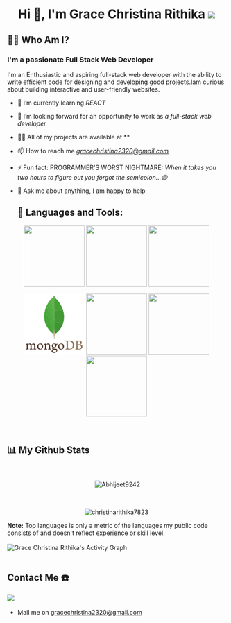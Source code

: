 <!-- ### Hi there 👋 -->

<!--
**christinarithika7823/christinarithika7823** is a ✨ _special_ ✨ repository because its `README.md` (this file) appears on your GitHub profile.

Here are some ideas to get you started:

- 🔭 I’m currently working on ...
- 🌱 I’m currently learning ...
- 👯 I’m looking to collaborate on ...
- 🤔 I’m looking for help with ...
- 💬 Ask me about ...
- 📫 How to reach me: ...
- 😄 Pronouns: ...
- ⚡ Fun fact: ...
-->



<h1 align="center">Hi 👋, I'm Grace Christina Rithika  <img src="https://media4.giphy.com/media/LYBHgc2yiO07G3dkkQ/giphy.gif?cid=ecf05e47614e5dwpox0f8mnt0gdfk576uq9zwnu26fasss7l&rid=giphy.gif&ct=g" width="50px"</h1>

##  🙋‍♂️ Who Am I?
<h3 >I'm a passionate Full Stack Web Developer </h3>
<p>I'm an Enthusiastic and aspiring full-stack web developer with the ability to write efficient code for designing and developing good projects.Iam curious about building interactive and user-friendly websites.</p>

 - 🌱 I’m currently learning *REACT*
- 👯 I’m looking forward for an opportunity to work as *a full-stack web developer*
 - 👨‍💻 All of my projects are available at **
 - 📫 How to reach me *gracechristina2320@gmail.com*
 - ⚡ Fun fact: PROGRAMMER'S WORST NIGHTMARE: *When it takes you two hours to figure out you forgot the semicolon...😄*
- 💬 Ask me about anything, I am happy to help

  ## 🚀 Languages and Tools:

<p align="center"> 
<img src="https://cdn.jsdelivr.net/gh/devicons/devicon/icons/html5/html5-original.svg" height="140px" width="140px"/>        
    <img src="https://cdn.jsdelivr.net/gh/devicons/devicon/icons/css3/css3-original.svg" height="140px" width="140px"/>
   <img src="https://cdn.jsdelivr.net/gh/devicons/devicon/icons/javascript/javascript-original.svg" height="140px" width="140px"/>
  </p>
  <p align="center">
         <img src="https://raw.githubusercontent.com/devicons/devicon/master/icons/mongodb/mongodb-original-wordmark.svg" alt="mongodb" height="140px" width="140px"/>
    <img src="https://cdn.jsdelivr.net/gh/devicons/devicon/icons/express/express-original.svg" height="140px" width="140px"/>     
     <img src="https://cdn.jsdelivr.net/gh/devicons/devicon/icons/react/react-original-wordmark.svg" height="140px" width="140px"/>
       <img src="https://cdn.jsdelivr.net/gh/devicons/devicon/icons/nodejs/nodejs-original-wordmark.svg" height="140px" width="140px"/>
</p>
<!--      <img src="https://raw.githubusercontent.com/devicons/devicon/master/icons/express/express-original-wordmark.svg" alt="express" width="40" height="40"/>  -->
<!--   <img src="https://www.vectorlogo.zone/logos/getpostman/getpostman-icon.svg" alt="postman" width="45" height="45"/>  -->
<!--    <img src="https://img.icons8.com/color/48/000000/git.png" height="140px" width="140px"/>  -->
  

<!--  <p align="center" > -->
<!--   <img  src="https://img.shields.io/badge/-React-61DBFB?style=for-the-badge&labelColor=black&logo=react&logoColor=61DBFB""https://img.shields.io/badge/-Javascript-F0DB4F?style=for-the-badge&labelColor=black&logo=javascript&logoColor=F0DB4F"> -->
<!--    <img src="https://cdn.jsdelivr.net/gh/devicons/devicon/icons/html5/html5-original-wordmark.svg" height="150px" width="150px"/> -->
<!--   <div display="flex">
  <div align="center">
   <h3 >HTML</h3>
   <img src="https://cdn.jsdelivr.net/gh/devicons/devicon/icons/html5/html5-original.svg" height="140px" width="140px"/>      
  </div>
  <div align="center">
   <h3 >HTML</h3>
   <img src="https://cdn.jsdelivr.net/gh/devicons/devicon/icons/html5/html5-original.svg" height="140px" width="140px"/>      
  </div>
  </div> -->
  
  

<!-- [![React Badge](https://img.shields.io/badge/-React-61DBFB?style=for-the-badge&labelColor=black&logo=react&logoColor=61DBFB)](#)  [![Javascript Badge](https://img.shields.io/badge/-Javascript-F0DB4F?style=for-the-badge&labelColor=black&logo=javascript&logoColor=F0DB4F)](#) [![Typescript Badge](https://img.shields.io/badge/-Typescript-007acc?style=for-the-badge&labelColor=black&logo=typescript&logoColor=007acc)](#) [![Nodejs Badge](https://img.shields.io/badge/-Nodejs-3C873A?style=for-the-badge&labelColor=black&logo=node.js&logoColor=3C873A)](#) [![GraphQL Badge](https://img.shields.io/badge/-GraphQl-e535ab?style=for-the-badge&labelColor=black&logo=node.js&logoColor=e535ab)](#) -->
<br/>
<!-- <p align="center"><img alt="Subham Raoniar's Top Languages" src="https://github-readme-stats.vercel.app/api/top-langs/?username=christinarithika7823&langs_count=8&count_private=true&layout=compact&theme=react&hide_border=true&bg_color=0D1117"/>
       
</p> -->
 

## 📊 My Github Stats

  <br/>
  <p align="center">&nbsp;<img align="center" src="https://github-readme-stats.vercel.app/api?username=christinarithika7823&theme=radical&show_icons=true" alt="Abhijeet9242" /></p>
<br>
<p align="center"><img align="center" src="https://github-readme-streak-stats.herokuapp.com/?user=christinarithika7823&&theme=highcontrast" alt="christinarithika7823" /></p>
  <b>Note:</b> Top languages is only a metric of the languages my public code consists of and doesn't reflect experience or skill level.


<br/>
<br/>
<img alt="Grace Christina Rithika's Activity Graph" src="https://activity-graph.herokuapp.com/graph?username=christinarithika7823&bg_color=0D1117&color=5BCDEC&line=5BCDEC&point=FFFFFF&hide_border=true" />

<br/>
<br/>

## Contact Me ☎️
<p align="left">

<a href = "https://www.linkedin.com/in/grace-christina-rithika-65a9bb1a2/"><img src="https://img.icons8.com/fluent/48/000000/linkedin.png"/></a>
 * Mail me on gracechristina2320@gmail.com

</p>
